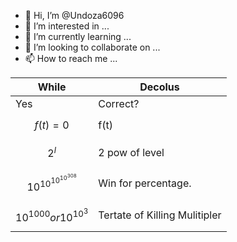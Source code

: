 - 👋 Hi, I’m @Undoza6096
- 👀 I’m interested in ...
- 🌱 I’m currently learning ...
- 💞️ I’m looking to collaborate on ...
- 📫 How to reach me ...

| While | Decolus |
|-------|---------|
| Yes | Correct? |
$$ f(t) = 0 $$ | f(t)
$$ 2^{l} $$ | 2 pow of level
$$ 10^{10^{10^{10^{308}}}} $$ | Win for percentage.
$$ 10^{1000} or 10^{10^{3}} $$ | Tertate of Killing Mulitipler

<!---
Undoza6096/Undoza6096 is a ✨ special ✨ repository because its `README.md` (this file) appears on your GitHub profile.
You can click the Preview link to take a look at your changes.
--->

